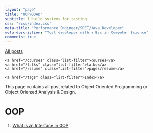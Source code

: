 ```yaml
---
layout: "page"
title: "OOP/OOAD"
subtitle: I build systems for testing
css: "/css/index.css"
meta-title: "Performance Engineer/SDET/Java Developer"
meta-description: "Test developer with a Bsc in Computer Science"
comments: true
---
```

<div class="list-filters">
    <a href="/" class="list-filter filter-selected">All posts</a>

    <a href="/courses" class="list-filter">courses</a>
	<a href="/talks" class="list-filter">talks</a>
    <a href="/resume" class="list-filter">pages/resume</a>

    <a href="/tags" class="list-filter">Index</a>
</div>
This page contains all post related to Object Oriented Programming or Object Oriented Analysis & Design. 

# OOP
1. [What is an Interface in OOP](http://shantonusarker.blogspot.com/2009/05/study-topic-interface-prepared.html)